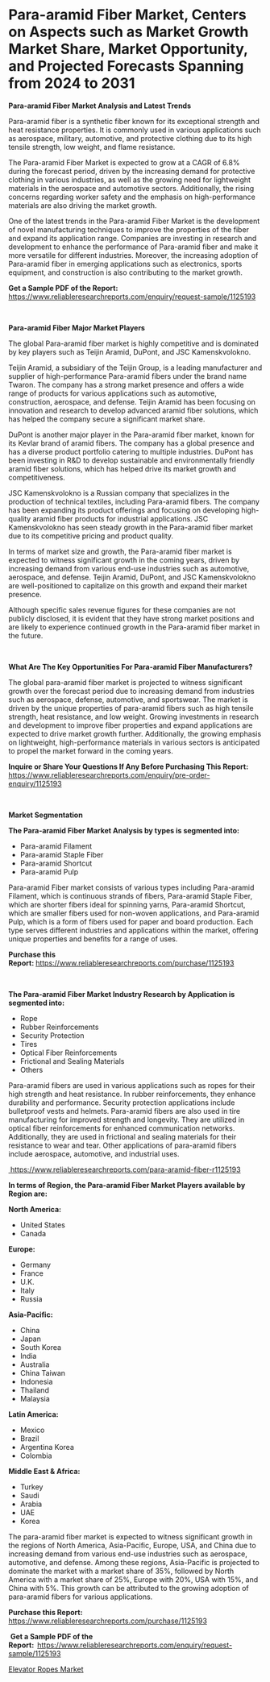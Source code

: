 <p><h1>Para-aramid Fiber Market, Centers on Aspects such as Market Growth Market Share, Market Opportunity, and Projected Forecasts Spanning from 2024 to 2031</h1></p><p><strong>Para-aramid Fiber Market Analysis and Latest Trends</strong></p>
<p><p>Para-aramid fiber is a synthetic fiber known for its exceptional strength and heat resistance properties. It is commonly used in various applications such as aerospace, military, automotive, and protective clothing due to its high tensile strength, low weight, and flame resistance.</p><p>The Para-aramid Fiber Market is expected to grow at a CAGR of 6.8% during the forecast period, driven by the increasing demand for protective clothing in various industries, as well as the growing need for lightweight materials in the aerospace and automotive sectors. Additionally, the rising concerns regarding worker safety and the emphasis on high-performance materials are also driving the market growth.</p><p>One of the latest trends in the Para-aramid Fiber Market is the development of novel manufacturing techniques to improve the properties of the fiber and expand its application range. Companies are investing in research and development to enhance the performance of Para-aramid fiber and make it more versatile for different industries. Moreover, the increasing adoption of Para-aramid fiber in emerging applications such as electronics, sports equipment, and construction is also contributing to the market growth.</p></p>
<p><strong>Get a Sample PDF of the Report:&nbsp;</strong> <a href="https://www.reliableresearchreports.com/enquiry/request-sample/1125193">https://www.reliableresearchreports.com/enquiry/request-sample/1125193</a></p>
<p>&nbsp;</p>
<p><strong>Para-aramid Fiber Major Market Players</strong></p>
<p><p>The global Para-aramid fiber market is highly competitive and is dominated by key players such as Teijin Aramid, DuPont, and JSC Kamenskvolokno. </p><p>Teijin Aramid, a subsidiary of the Teijin Group, is a leading manufacturer and supplier of high-performance Para-aramid fibers under the brand name Twaron. The company has a strong market presence and offers a wide range of products for various applications such as automotive, construction, aerospace, and defense. Teijin Aramid has been focusing on innovation and research to develop advanced aramid fiber solutions, which has helped the company secure a significant market share. </p><p>DuPont is another major player in the Para-aramid fiber market, known for its Kevlar brand of aramid fibers. The company has a global presence and has a diverse product portfolio catering to multiple industries. DuPont has been investing in R&D to develop sustainable and environmentally friendly aramid fiber solutions, which has helped drive its market growth and competitiveness. </p><p>JSC Kamenskvolokno is a Russian company that specializes in the production of technical textiles, including Para-aramid fibers. The company has been expanding its product offerings and focusing on developing high-quality aramid fiber products for industrial applications. JSC Kamenskvolokno has seen steady growth in the Para-aramid fiber market due to its competitive pricing and product quality. </p><p>In terms of market size and growth, the Para-aramid fiber market is expected to witness significant growth in the coming years, driven by increasing demand from various end-use industries such as automotive, aerospace, and defense. Teijin Aramid, DuPont, and JSC Kamenskvolokno are well-positioned to capitalize on this growth and expand their market presence. </p><p>Although specific sales revenue figures for these companies are not publicly disclosed, it is evident that they have strong market positions and are likely to experience continued growth in the Para-aramid fiber market in the future.</p></p>
<p>&nbsp;</p>
<p><strong>What Are The Key Opportunities For Para-aramid Fiber Manufacturers?</strong></p>
<p><p>The global para-aramid fiber market is projected to witness significant growth over the forecast period due to increasing demand from industries such as aerospace, defense, automotive, and sportswear. The market is driven by the unique properties of para-aramid fibers such as high tensile strength, heat resistance, and low weight. Growing investments in research and development to improve fiber properties and expand applications are expected to drive market growth further. Additionally, the growing emphasis on lightweight, high-performance materials in various sectors is anticipated to propel the market forward in the coming years.</p></p>
<p><strong>Inquire or Share Your Questions If Any Before Purchasing This Report:</strong> <a href="https://www.reliableresearchreports.com/enquiry/pre-order-enquiry/1125193">https://www.reliableresearchreports.com/enquiry/pre-order-enquiry/1125193</a></p>
<p>&nbsp;</p>
<p><strong>Market Segmentation</strong></p>
<p><strong>The Para-aramid Fiber Market Analysis by types is segmented into:</strong></p>
<p><ul><li>Para-aramid Filament</li><li>Para-aramid Staple Fiber</li><li>Para-aramid Shortcut</li><li>Para-aramid Pulp</li></ul></p>
<p><p>Para-aramid Fiber market consists of various types including Para-aramid Filament, which is continuous strands of fibers, Para-aramid Staple Fiber, which are shorter fibers ideal for spinning yarns, Para-aramid Shortcut, which are smaller fibers used for non-woven applications, and Para-aramid Pulp, which is a form of fibers used for paper and board production. Each type serves different industries and applications within the market, offering unique properties and benefits for a range of uses.</p></p>
<p><strong>Purchase this Report:&nbsp;</strong><a href="https://www.reliableresearchreports.com/purchase/1125193">https://www.reliableresearchreports.com/purchase/1125193</a></p>
<p>&nbsp;</p>
<p><strong>The Para-aramid Fiber Market Industry Research by Application is segmented into:</strong></p>
<p><ul><li>Rope</li><li>Rubber Reinforcements</li><li>Security Protection</li><li>Tires</li><li>Optical Fiber Reinforcements</li><li>Frictional and Sealing Materials</li><li>Others</li></ul></p>
<p><p>Para-aramid fibers are used in various applications such as ropes for their high strength and heat resistance. In rubber reinforcements, they enhance durability and performance. Security protection applications include bulletproof vests and helmets. Para-aramid fibers are also used in tire manufacturing for improved strength and longevity. They are utilized in optical fiber reinforcements for enhanced communication networks. Additionally, they are used in frictional and sealing materials for their resistance to wear and tear. Other applications of para-aramid fibers include aerospace, automotive, and industrial uses.</p></p>
<p><a href="https://www.reliableresearchreports.com/para-aramid-fiber-r1125193">&nbsp;https://www.reliableresearchreports.com/para-aramid-fiber-r1125193</a></p>
<p><strong>In terms of Region, the Para-aramid Fiber Market Players available by Region are:</strong></p>
<p>
    <p> <strong> North America: </strong>
        <ul>
            <li>United States</li>
            <li>Canada</li>
        </ul>
        </p> 
    <p> <strong> Europe: </strong>
        <ul>
            <li>Germany</li>
            <li>France</li>
            <li>U.K.</li>
            <li>Italy</li>
            <li>Russia</li>
        </ul>
        </p> 
    <p> <strong> Asia-Pacific: </strong>
        <ul>
            <li>China</li>
            <li>Japan</li>
            <li>South Korea</li>
            <li>India</li>
            <li>Australia</li>
            <li>China Taiwan</li>
            <li>Indonesia</li>
            <li>Thailand</li>
            <li>Malaysia</li>
        </ul>
        </p> 
    <p> <strong> Latin America: </strong>
        <ul>
            <li>Mexico</li>
            <li>Brazil</li>
            <li>Argentina Korea</li>
            <li>Colombia</li>
        </ul>
        </p> 
    <p> <strong> Middle East & Africa: </strong>
        <ul>
            <li>Turkey</li>
            <li>Saudi</li>
            <li>Arabia</li>
            <li>UAE</li>
            <li>Korea</li>
        </ul>
    </p>
    </p>
<p><p>The para-aramid fiber market is expected to witness significant growth in the regions of North America, Asia-Pacific, Europe, USA, and China due to increasing demand from various end-use industries such as aerospace, automotive, and defense. Among these regions, Asia-Pacific is projected to dominate the market with a market share of 35%, followed by North America with a market share of 25%, Europe with 20%, USA with 15%, and China with 5%. This growth can be attributed to the growing adoption of para-aramid fibers for various applications.</p></p>
<p><strong>Purchase this Report: </strong><a href="https://www.reliableresearchreports.com/purchase/1125193">https://www.reliableresearchreports.com/purchase/1125193</a></p>
<p>&nbsp;<strong>Get a Sample PDF of the Report:&nbsp;&nbsp;</strong><a href="https://www.reliableresearchreports.com/enquiry/request-sample/1125193">https://www.reliableresearchreports.com/enquiry/request-sample/1125193</a></p>
<p><strong></strong></p>
<p><p><a href="https://www.linkedin.com/pulse/elevator-ropes-market-insights-cagr-trends-growth-strategies-bisbe">Elevator Ropes Market</a></p></p>